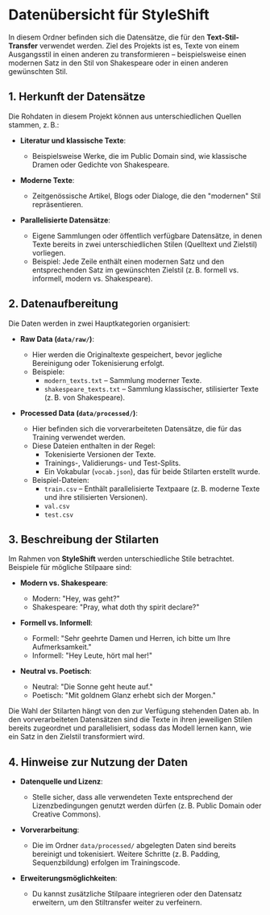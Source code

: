 # Datenübersicht für StyleShift

In diesem Ordner befinden sich die Datensätze, die für den **Text-Stil-Transfer** verwendet werden. Ziel des Projekts ist es, Texte von einem Ausgangsstil in einen anderen zu transformieren – beispielsweise einen modernen Satz in den Stil von Shakespeare oder in einen anderen gewünschten Stil.

## 1. Herkunft der Datensätze

Die Rohdaten in diesem Projekt können aus unterschiedlichen Quellen stammen, z. B.:

- **Literatur und klassische Texte**:  
  - Beispielsweise Werke, die im Public Domain sind, wie klassische Dramen oder Gedichte von Shakespeare.
  
- **Moderne Texte**:  
  - Zeitgenössische Artikel, Blogs oder Dialoge, die den "modernen" Stil repräsentieren.
  
- **Parallelisierte Datensätze**:  
  - Eigene Sammlungen oder öffentlich verfügbare Datensätze, in denen Texte bereits in zwei unterschiedlichen Stilen (Quelltext und Zielstil) vorliegen.  
  - Beispiel: Jede Zeile enthält einen modernen Satz und den entsprechenden Satz im gewünschten Zielstil (z. B. formell vs. informell, modern vs. Shakespeare).

## 2. Datenaufbereitung

Die Daten werden in zwei Hauptkategorien organisiert:

- **Raw Data (`data/raw/`)**:  
  - Hier werden die Originaltexte gespeichert, bevor jegliche Bereinigung oder Tokenisierung erfolgt.  
  - Beispiele:
    - `modern_texts.txt` – Sammlung moderner Texte.
    - `shakespeare_texts.txt` – Sammlung klassischer, stilisierter Texte (z. B. von Shakespeare).

- **Processed Data (`data/processed/`)**:  
  - Hier befinden sich die vorverarbeiteten Datensätze, die für das Training verwendet werden.  
  - Diese Dateien enthalten in der Regel:
    - Tokenisierte Versionen der Texte.
    - Trainings-, Validierungs- und Test-Splits.
    - Ein Vokabular (`vocab.json`), das für beide Stilarten erstellt wurde.
  - Beispiel-Dateien:
    - `train.csv` – Enthält parallelisierte Textpaare (z. B. moderne Texte und ihre stilisierten Versionen).
    - `val.csv`
    - `test.csv`

## 3. Beschreibung der Stilarten

Im Rahmen von **StyleShift** werden unterschiedliche Stile betrachtet. Beispiele für mögliche Stilpaare sind:

- **Modern vs. Shakespeare**:  
  - Modern: "Hey, was geht?"  
  - Shakespeare: "Pray, what doth thy spirit declare?"

- **Formell vs. Informell**:  
  - Formell: "Sehr geehrte Damen und Herren, ich bitte um Ihre Aufmerksamkeit."  
  - Informell: "Hey Leute, hört mal her!"

- **Neutral vs. Poetisch**:  
  - Neutral: "Die Sonne geht heute auf."  
  - Poetisch: "Mit goldnem Glanz erhebt sich der Morgen."

Die Wahl der Stilarten hängt von den zur Verfügung stehenden Daten ab. In den vorverarbeiteten Datensätzen sind die Texte in ihren jeweiligen Stilen bereits zugeordnet und parallelisiert, sodass das Modell lernen kann, wie ein Satz in den Zielstil transformiert wird.

## 4. Hinweise zur Nutzung der Daten

- **Datenquelle und Lizenz**:  
  - Stelle sicher, dass alle verwendeten Texte entsprechend der Lizenzbedingungen genutzt werden dürfen (z. B. Public Domain oder Creative Commons).
  
- **Vorverarbeitung**:  
  - Die im Ordner `data/processed/` abgelegten Daten sind bereits bereinigt und tokenisiert. Weitere Schritte (z. B. Padding, Sequenzbildung) erfolgen im Trainingscode.
  
- **Erweiterungsmöglichkeiten**:  
  - Du kannst zusätzliche Stilpaare integrieren oder den Datensatz erweitern, um den Stiltransfer weiter zu verfeinern.


